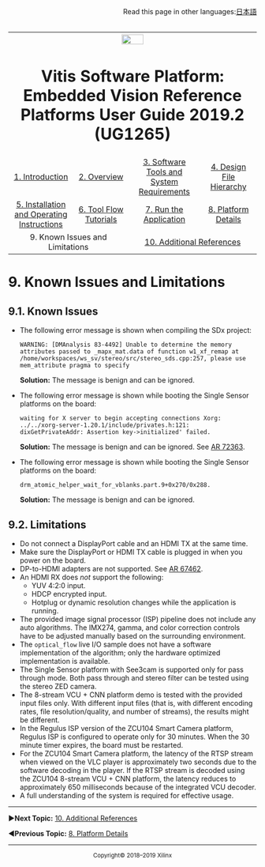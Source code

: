 <p align="right">
            Read this page in other languages:<a href="../docs-jp/Docs/known-issues-limitations.md">日本語</a>    <table style="width:100%"><table style="width:100%">
  <tr>

<th width="100%" colspan="6"><img src="https://www.xilinx.com/content/dam/xilinx/imgs/press/media-kits/corporate/xilinx-logo.png" width="30%"/><h1>Vitis Software Platform: Embedded Vision Reference Platforms User Guide 2019.2 (UG1265)</h1>
</th>

  </tr>
  <tr>
    <td width="17%" align="center"><a href="../README.md">1. Introduction</a></td>
    <td width="16%" align="center"><a href="overview.md">2. Overview</a></td>
    <td width="17%" align="center"><a href="software-tools-system-requirements.md">3. Software Tools and System Requirements</a></td>
    <td width="17%" align="center"><a href="design-file-hierarchy.md">4. Design File Hierarchy</a></td>
</tr>
<tr>
    <td width="17%" align="center"><a href="operating-instructions.md">5. Installation and Operating Instructions</a></td>
    <td width="16%" align="center"><a href="tool-flow-tutorials.md">6. Tool Flow Tutorials</a></td>
    <td width="17%" align="center"><a href="run-application.md">7. Run the Application</a></td>
    <td width="17%" align="center"><a href="platform-details.md">8. Platform Details</a></td>    
  </tr>
<tr>
    <td width="17%" align="center" colspan="2">9. Known Issues and Limitations</td>
    <td width="16%" align="center" colspan="2"><a href="additional-references.md">10. Additional References</a></td>
</tr>
</table>

# 9. Known Issues and Limitations

## 9.1. Known Issues

* The following error message is shown when compiling the SDx project:

  `WARNING: [DMAnalysis 83-4492] Unable to determine the memory attributes passed to _mapx_mat.data of function w1_xf_remap at /home/workspaces/ws_sv/stereo/src/stereo_sds.cpp:257, please use mem_attribute pragma to specify`

  **Solution:** The message is benign and can be ignored.

* The following error message is shown while booting the Single Sensor platforms on the board:

  `waiting for X server to begin accepting connections Xorg: ../../xorg-server-1.20.1/include/privates.h:121: 	dixGetPrivateAddr: Assertion key->initialized' failed.`

  **Solution:** The message is benign and can be ignored. See [AR 72363](http://xkb/Pages/72/72363.aspx).

* The following error message is shown while booting the Single Sensor platforms on the board:

    `drm_atomic_helper_wait_for_vblanks.part.9+0x270/0x288.`

  **Solution:** The message is benign and can be ignored.

## 9.2. Limitations

* Do not connect a DisplayPort cable and an HDMI TX at the same time.
* Make sure the DisplayPort or HDMI TX cable is plugged in when you power on the board.
* DP-to-HDMI adapters are not supported. See [AR 67462](https://www.xilinx.com/support/answers/67462.html).
* An HDMI RX does _not_ support the following:
  * YUV 4:2:0 input.
  * HDCP encrypted input.
  * Hotplug or dynamic resolution changes while the application is running.
* The provided image signal processor (ISP) pipeline does not include any auto algorithms. The IMX274, gamma, and color correction controls have to be adjusted manually based on the surrounding environment.
* The `optical_flow` live I/O sample does not have a software implementation of the algorithm; only the hardware optimized implementation is available.
* The Single Sensor platform with See3cam is supported only for pass through mode. Both pass through and stereo filter can be tested using the stereo ZED camera.
* The 8-stream VCU + CNN platform demo is tested with the provided input files only. With different input files (that is, with different encoding rates, file resolution/quality, and number of streams), the results might be different.
* In the Regulus ISP version of the ZCU104 Smart Camera platform, Regulus ISP is configured to operate only for 30 minutes. When the 30 minute timer expires, the board must be restarted.
* For the ZCU104 Smart Camera platform, the latency of the RTSP stream when viewed on the VLC player is approximately two seconds due to the software decoding in the player. If the RTSP stream is decoded using the ZCU104 8-stream VCU + CNN platform, the latency reduces to approximately 650 milliseconds because of the integrated VCU decoder.
* A full understanding of the system is required for effective usage.

<hr/>

:arrow_forward:**Next Topic:**  [10. Additional References](additional-references.md)

:arrow_backward:**Previous Topic:**  [8. Platform Details](platform-details.md)
<hr/>
<p align="center"><sup>Copyright&copy; 2018–2019 Xilinx</sup></p>
